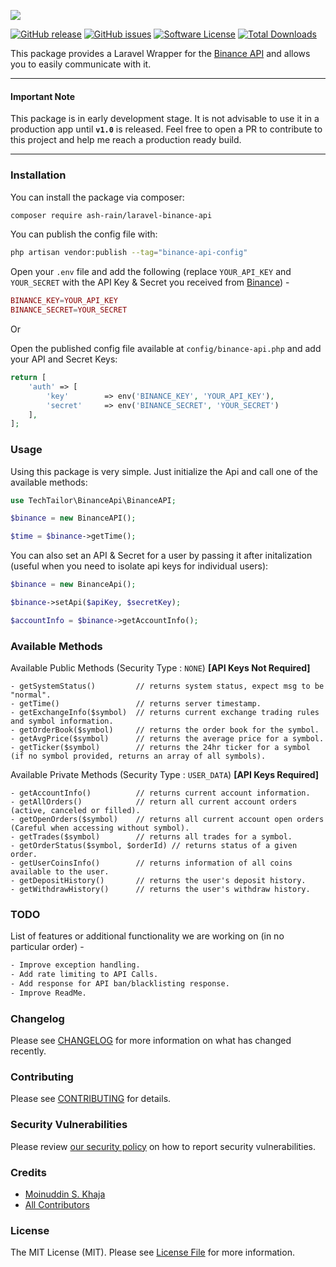 ![](https://banners.beyondco.de/Laravel-Binance-API.png?theme=light&packageManager=composer+require&packageName=ash-rain%2Flaravel-binance-api&pattern=architect&style=style_2&description=A+laravel+wrapper+for+the+Binance+API.&md=1&showWatermark=0&fontSize=100px&images=server)

[![GitHub release](https://img.shields.io/github/release/ash-rain/laravel-binance-api.svg?include_prereleases&style=for-the-badge&&colorB=7E57C2)](https://packagist.org/packages/ash-rain/laravel-binance-api)
[![GitHub issues](https://img.shields.io/github/issues/ash-rain/Laravel-Binance-Api.svg?style=for-the-badge)](https://github.com/ash-rain/Laravel-Binance-Api/issues)
[![Software License](https://img.shields.io/badge/license-MIT-blue.svg?style=for-the-badge&&colorB=F27E40)](license.md)
[![Total Downloads](https://img.shields.io/packagist/dt/ash-rain/laravel-binance-api.svg?style=for-the-badge)](https://packagist.org/packages/ash-rain/laravel-binance-api)

This package provides a Laravel Wrapper for the [Binance API](https://binance-docs.github.io/apidocs/spot/en) and allows you to easily communicate with it.

 ---
#### Important Note
This package is in early development stage. It is not advisable to use it in a production app until **`v1.0`** is released. Feel free to open a PR to contribute to this project and help me reach a production ready build.

---

### Installation

You can install the package via composer:

```bash
composer require ash-rain/laravel-binance-api
```

You can publish the config file with:
```bash
php artisan vendor:publish --tag="binance-api-config"
```

Open your `.env` file and add the following (replace ``YOUR_API_KEY`` and ``YOUR_SECRET`` with the API Key & Secret you received from [Binance](https://www.binancezh.top/en/support/faq/360002502072)) -
```php
BINANCE_KEY=YOUR_API_KEY
BINANCE_SECRET=YOUR_SECRET
```
Or

Open the published config file available at `config/binance-api.php` and add your API and Secret Keys:

```php
return [
    'auth' => [
        'key'        => env('BINANCE_KEY', 'YOUR_API_KEY'),
        'secret'     => env('BINANCE_SECRET', 'YOUR_SECRET')
    ],
];
```

### Usage

Using this package is very simple. Just initialize the Api and call one of the available methods: 
```php
use TechTailor\BinanceApi\BinanceAPI;

$binance = new BinanceAPI();

$time = $binance->getTime();
```

You can also set an API & Secret for a user by passing it after initalization (useful when you need to isolate api keys for individual users):

```php
$binance = new BinanceApi();

$binance->setApi($apiKey, $secretKey);

$accountInfo = $binance->getAccountInfo();
```

### Available Methods

Available Public Methods (Security Type : `NONE`) **[API Keys Not Required]**
```
- getSystemStatus()         // returns system status, expect msg to be "normal".
- getTime()                 // returns server timestamp.
- getExchangeInfo($symbol)  // returns current exchange trading rules and symbol information.
- getOrderBook($symbol)     // returns the order book for the symbol.
- getAvgPrice($symbol)      // returns the average price for a symbol.
- getTicker($symbol)        // returns the 24hr ticker for a symbol (if no symbol provided, returns an array of all symbols).
```
Available Private Methods (Security Type : `USER_DATA`) **[API Keys Required]**
```
- getAccountInfo()          // returns current account information.
- getAllOrders()            // return all current account orders (active, canceled or filled).
- getOpenOrders($symbol)    // returns all current account open orders (Careful when accessing without symbol).
- getTrades($symbol)        // returns all trades for a symbol.
- getOrderStatus($symbol, $orderId) // returns status of a given order.
- getUserCoinsInfo()        // returns information of all coins available to the user.
- getDepositHistory()       // returns the user's deposit history.
- getWithdrawHistory()      // returns the user's withdraw history.
```

### TODO

List of features or additional functionality we are working on (in no particular order) -

```bash
- Improve exception handling.
- Add rate limiting to API Calls.
- Add response for API ban/blacklisting response.
- Improve ReadMe.
```

### Changelog

Please see [CHANGELOG](CHANGELOG.md) for more information on what has changed recently.

### Contributing

Please see [CONTRIBUTING](.github/CONTRIBUTING.md) for details.

### Security Vulnerabilities

Please review [our security policy](../../security/policy) on how to report security vulnerabilities.

### Credits

- [Moinuddin S. Khaja](https://github.com/TechTailor)
- [All Contributors](../../contributors)

### License

The MIT License (MIT). Please see [License File](LICENSE.md) for more information.
